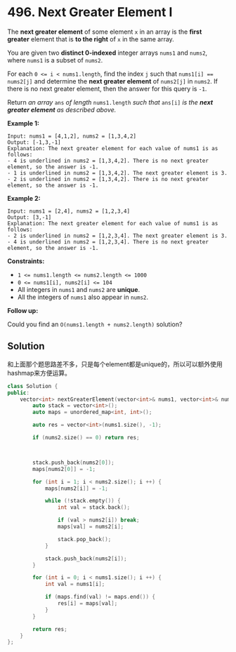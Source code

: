 # 496. Next Greater Element I

The **next greater element** of some element `x` in an array is the **first greater** element that is **to the right** of `x` in the same array.

You are given two **distinct 0-indexed** integer arrays `nums1` and `nums2`, where `nums1` is a subset of `nums2`.

For each `0 <= i < nums1.length`, find the index `j` such that `nums1[i] == nums2[j]` and determine the **next greater element** of `nums2[j]` in `nums2`. If there is no next greater element, then the answer for this query is `-1`.

Return *an array* `ans` *of length* `nums1.length` *such that* `ans[i]` *is the **next greater element** as described above.*

**Example 1:**

```
Input: nums1 = [4,1,2], nums2 = [1,3,4,2]
Output: [-1,3,-1]
Explanation: The next greater element for each value of nums1 is as follows:
- 4 is underlined in nums2 = [1,3,4,2]. There is no next greater element, so the answer is -1.
- 1 is underlined in nums2 = [1,3,4,2]. The next greater element is 3.
- 2 is underlined in nums2 = [1,3,4,2]. There is no next greater element, so the answer is -1.

```

**Example 2:**

```
Input: nums1 = [2,4], nums2 = [1,2,3,4]
Output: [3,-1]
Explanation: The next greater element for each value of nums1 is as follows:
- 2 is underlined in nums2 = [1,2,3,4]. The next greater element is 3.
- 4 is underlined in nums2 = [1,2,3,4]. There is no next greater element, so the answer is -1.

```

**Constraints:**

- `1 <= nums1.length <= nums2.length <= 1000`
- `0 <= nums1[i], nums2[i] <= 104`
- All integers in `nums1` and `nums2` are **unique**.
- All the integers of `nums1` also appear in `nums2`.

**Follow up:**

Could you find an `O(nums1.length + nums2.length)` solution?

## Solution

和上面那个题思路差不多，只是每个element都是unique的，所以可以额外使用hashmap来方便运算。
```cpp
class Solution {
public:
    vector<int> nextGreaterElement(vector<int>& nums1, vector<int>& nums2) {
        auto stack = vector<int>();
        auto maps = unordered_map<int, int>();

        auto res = vector<int>(nums1.size(), -1);

        if (nums2.size() == 0) return res;



        stack.push_back(nums2[0]);
        maps[nums2[0]] = -1;

        for (int i = 1; i < nums2.size(); i ++) { 
            maps[nums2[i]] = -1;

            while (!stack.empty()) {
                int val = stack.back();

                if (val > nums2[i]) break;
                maps[val] = nums2[i];

                stack.pop_back();
            }

            stack.push_back(nums2[i]);
        }

        for (int i = 0; i < nums1.size(); i ++) {
            int val = nums1[i];

            if (maps.find(val) != maps.end()) {
                res[i] = maps[val];
            }
        }

        return res;
    }
};
```